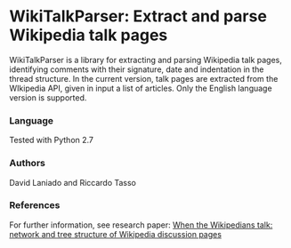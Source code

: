 WikiTalkParser: Extract and parse Wikipedia talk pages
======================================================

WikiTalkParser is a library for extracting and parsing Wikipedia talk pages, 
identifying comments with their signature, date and indentation in the thread 
structure.
In the current version, talk pages are extracted from the WIkipedia API, given 
in input a list of articles. Only the English language version is supported.

### Language
Tested with Python 2.7

### Authors
David Laniado and Riccardo Tasso

### References
For further information, see research paper: 
[When the Wikipedians talk: network and tree structure of Wikipedia discussion 
pages](http://airwiki.ws.dei.polimi.it/index.php/When_the_Wikipedians_Talk)

